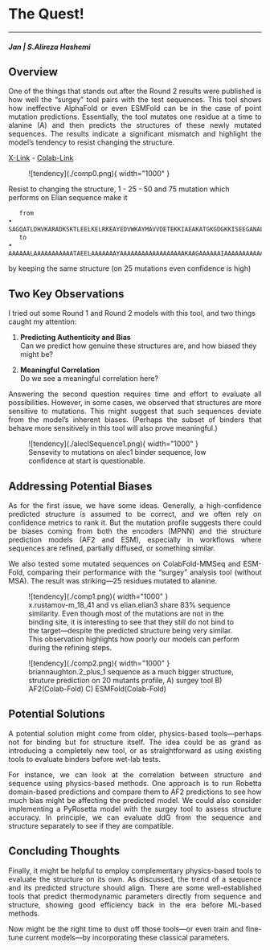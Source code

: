 # The Quest!
---
##### Jan | S.Alireza Hashemi


## Overview
<div style="text-align: justify"> 
One of the things that stands out after the Round 2 results were published is how well the “surgey” tool pairs with the test sequences. This tool shows how ineffective AlphaFold or even ESMFold can be in the case of point mutation predictions. Essentially, the tool mutates one residue at a time to alanine (A) and then predicts the structures of these newly mutated sequences. The results indicate a significant mismatch and highlight the model’s tendency to resist changing the structure.  
</div>

[X-Link](https://x.com/sokrypton/status/1812769477228200086) - 
[Colab-Link](https://colab.research.google.com/github/sokrypton/ColabBio/blob/main/notebooks/replacement_scan.ipynb)



<figure markdown="span">
  ![tendency](./comp0.png){ width="1000" }
  <figcaption> </figcaption>
</figure>
Resist to changing the structure, 1 - 25 - 50 and 75 mutation which performs on Elian sequence make it 
        

       from
    •   SAGQATLDHVKARADKSKTLEELKELRKEAYEDVWKAYMAVVDETEKKIAEAKATGKGDGKKISEEGANALKTLQNTYGSLADIIDEKAKELRAAEEAAK
       to
    •   AAAAAALAAAAAAAAAAATAEELAAAAAAAYAAAAAAAAAAAAAAAAAAKAAGAAAAAAIAAAAAAAAAAAAAAAAAIAAAAAEAAAAAAAA
by keeping the same structure (on 25 mutations even confidence is high)


## Two Key Observations

I tried out some Round 1 and Round 2 models with this tool, and two things caught my attention:

1. **Predicting Authenticity and Bias**  
   Can we predict how genuine these structures are, and how biased they might be?

2. **Meaningful Correlation**  
   Do we see a meaningful correlation here?

<div style="text-align: justify"> 
Answering the second question requires time and effort to evaluate all possibilities. However, in some cases, we observed that structures are more sensitive to mutations. This might suggest that such sequences deviate from the model’s inherent biases. (Perhaps the subset of binders that behave more sensitively in this tool will also prove meaningful.)
</div>

<figure markdown="span">
  ![tendency](./aleclSequence1.png){ width="1000" }
  <figcaption>Sensevity to mutations on alec1 binder sequence, low confidence at start is questionable.</figcaption>
</figure>


## Addressing Potential Biases
<div style="text-align: justify"> 
As for the first issue, we have some ideas. Generally, a high-confidence predicted structure is assumed to be correct, and we often rely on confidence metrics to rank it. But the mutation profile suggests there could be biases coming from both the encoders (MPNN) and the structure prediction models (AF2 and ESM), especially in workflows where sequences are refined, partially diffused, or something similar.

We also tested some mutated sequences on ColabFold-MMSeq and ESM-Fold, comparing their performance with the “surgey” analysis tool (without MSA). The result was striking—25 residues mutated to alanine.
</div>

<figure markdown="span">
  ![tendency](./comp1.png){ width="1000" }
  <figcaption> x.rustamov-m_18_41 and vs elian.elian3 share 83% sequence similarity. Even though most of the mutations are not in the binding site, it is interesting to see that they still do not bind to the target—despite the predicted structure being very similar. This observation highlights how poorly our models can perform during the refining steps.</figcaption>
</figure>


<figure markdown="span">
  ![tendency](./comp2.png){ width="1000" }
  <figcaption> briannaughton.2_plus_1 sequence as a much bigger structure, struture prediction on 20 mutants profile, A) surgey tool B) AF2(Colab-Fold) C) ESMFold(Colab-Fold) </figcaption>
</figure>


## Potential Solutions
<div style="text-align: justify"> 
A potential solution might come from older, physics-based tools—perhaps not for binding but for structure itself. The idea could be as grand as introducing a completely new tool, or as straightforward as using existing tools to evaluate binders before wet-lab tests.

For instance, we can look at the correlation between structure and sequence using physics-based methods. One approach is to run Robetta domain-based predictions and compare them to AF2 predictions to see how much bias might be affecting the predicted model. We could also consider implementing a PyRosetta model with the surgey tool to assess structure accuracy. In principle, we can evaluate ddG from the sequence and structure separately to see if they are compatible.
</div>

## Concluding Thoughts
<div style="text-align: justify"> 
Finally, it might be helpful to employ complementary physics-based tools to evaluate the structure on its own. As discussed, the trend of a sequence and its predicted structure should align. There are some well-established tools that predict thermodynamic parameters directly from sequence and structure, showing good efficiency back in the era before ML-based methods.

Now might be the right time to dust off those tools—or even train and fine-tune current models—by incorporating these classical parameters.
</div>